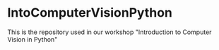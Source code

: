 # IntoComputerVisionPython
This is the repository used in our workshop "Introduction to Computer Vision in Python"
